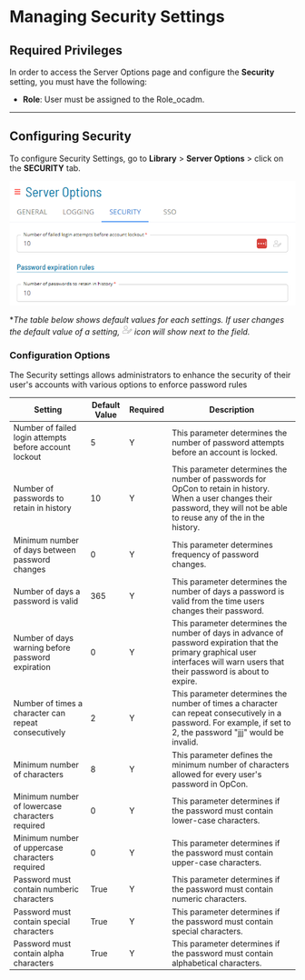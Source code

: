 # Managing Security Settings


## Required Privileges

In order to access the Server Options page and configure the **Security** setting, you must have the following:

- **Role**: User must be assigned to the Role_ocadm.

---

## Configuring Security

To configure Security Settings, go to **Library** > **Server Options** > click on the **SECURITY** tab.

![A screen showing logging settings under server options](../../../../../Resources/Images/SM/Library/ServerOptions/Security-Settings.png "Configuring Logging Settings")

**The table below shows default values for each settings. If user changes the default value of a setting, ![An user icon representing value changed by user](../../../../../Resources/Images/SM/Library/ServerOptions/Logging-User-Defined.png "User defined icon") icon will show next to the field.*


### Configuration Options

The Security settings allows administrators to enhance the security of their user's accounts with various options to enforce password rules  

| Setting | Default Value | Required | Description |
| --- | --- | --- | --- |
| Number of failed login attempts before account lockout | 5 | Y | This parameter determines the number of password attempts before an account is locked. |
| Number of passwords to retain in history | 10 | Y | This parameter determines the number of passwords for OpCon to retain in history. When a user changes their password, they will not be able to reuse any of the in the history. |
| Minimum number of days between password changes | 0 | Y | This parameter determines frequency of password changes. |
| Number of days a password is valid | 365 | Y | This parameter determines the number of days a password is valid from the time users changes their password. |
| Number of days warning before password expiration  | 0 | Y | This parameter determines the number of days in advance of password expiration that the primary graphical user interfaces will warn users that their password is about to expire. |
| Number of times a character can repeat consecutively | 2 | Y | This parameter determines the number of times a character can repeat consecutively in a password. For example, if set to 2, the password "jjj" would be invalid. |
| Minimum number of characters | 8 | Y | This parameter defines the minimum number of characters allowed for every user's password in OpCon. |
| Minimum number of lowercase characters required | 0 | Y | This parameter determines if the password must contain lower-case characters. |
| Minimum number of uppercase characters required | 0 | Y | This parameter determines if the password must contain upper-case characters. |
| Password must contain numberic characters | True | Y | This parameter determines if the password must contain numeric characters. |
| Password must contain special characters | True | Y | This parameter determines if the password must contain special characters. |
| Password must contain alpha characters | True | Y | This parameter determines if the password must contain alphabetical characters. |

